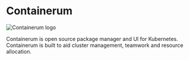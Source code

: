 # Containerum
![Containerum logo](https://exon.lv/img/exoncontainerum.png)

Containerum is open source package manager and UI for Kubernetes. Containerum is built to aid cluster management, teamwork and resource allocation.  

